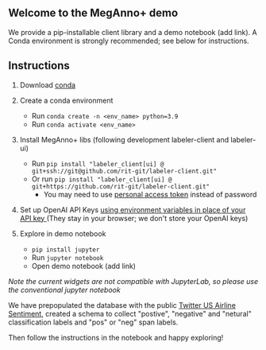 ## Welcome to the MegAnno+ demo


We provide a pip-installable client library and a demo notebook (add link). A Conda environment is strongly recommended; see below for instructions.


## **Instructions**
1. Download [conda](https://conda.io/projects/conda/en/stable/user-guide/install/download.html)
2. Create a conda environment
   - Run `conda create -n <env_name> python=3.9`
   - Run `conda activate <env_name>`
3. Install MegAnno+ libs (following development labeler-client and labeler-ui)
    - Run `pip install "labeler_client[ui] @ git+ssh://git@github.com/rit-git/labeler-client.git"`
    - Or run `pip install "labeler_client[ui] @ git+https://github.com/rit-git/labeler-client.git"`
      - You may need to use [personal access token](https://docs.github.com/en/authentication/keeping-your-account-and-data-secure/creating-a-personal-access-token) instead of password<br/>

4. Set up OpenAI API Keys [using environment variables in place of your API key
](https://help.openai.com/en/articles/5112595-best-practices-for-api-key-safety#h_a1ab3ba7b2) (They stay in your browser; we don't store your OpenAI keys)

5. Explore in demo notebook
   - `pip install jupyter`
   - Run `jupyter notebook`
   - Open demo notebook (add link)

*Note the current widgets are not compatible with JupyterLab, so please use the conventional jupyter notebook*

We have prepopulated the database with the public [Twitter US Airline Sentiment](https://www.kaggle.com/crowdflower/twitter-airline-sentiment), created a schema to collect "postive", "negative" and "netural" classification labels and "pos" or "neg" span labels.

Then follow the instructions in the notebook and happy exploring!




